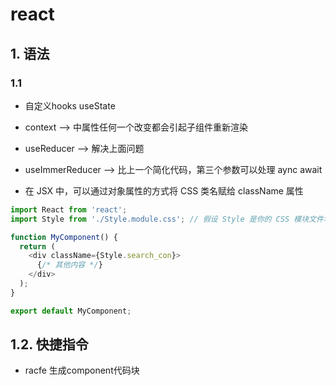 # react

## 1. 语法

### 1.1 
+ 自定义hooks  useState  
+ context --> 中属性任何一个改变都会引起子组件重新渲染
+ useReducer --> 解决上面问题
+ useImmerReducer --> 比上一个简化代码，第三个参数可以处理 aync await



+ 在 JSX 中，可以通过对象属性的方式将 CSS 类名赋给 className 属性
```js
import React from 'react';
import Style from './Style.module.css'; // 假设 Style 是你的 CSS 模块文件名

function MyComponent() {
  return (
    <div className={Style.search_con}>
      {/* 其他内容 */}
    </div>
  );
}

export default MyComponent;
```

## 1.2. 快捷指令
+ racfe 生成component代码块